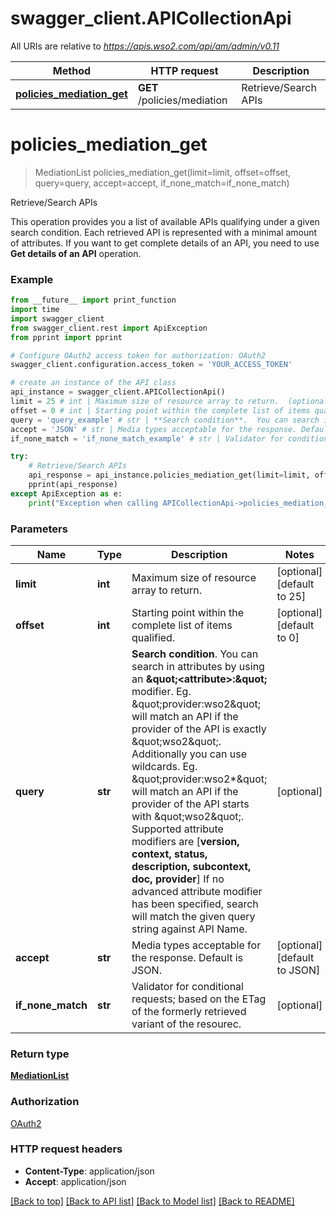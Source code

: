 # swagger_client.APICollectionApi

All URIs are relative to *https://apis.wso2.com/api/am/admin/v0.11*

Method | HTTP request | Description
------------- | ------------- | -------------
[**policies_mediation_get**](APICollectionApi.md#policies_mediation_get) | **GET** /policies/mediation | Retrieve/Search APIs 


# **policies_mediation_get**
> MediationList policies_mediation_get(limit=limit, offset=offset, query=query, accept=accept, if_none_match=if_none_match)

Retrieve/Search APIs 

This operation provides you a list of available APIs qualifying under a given search condition.  Each retrieved API is represented with a minimal amount of attributes. If you want to get complete details of an API, you need to use **Get details of an API** operation. 

### Example 
```python
from __future__ import print_function
import time
import swagger_client
from swagger_client.rest import ApiException
from pprint import pprint

# Configure OAuth2 access token for authorization: OAuth2
swagger_client.configuration.access_token = 'YOUR_ACCESS_TOKEN'

# create an instance of the API class
api_instance = swagger_client.APICollectionApi()
limit = 25 # int | Maximum size of resource array to return.  (optional) (default to 25)
offset = 0 # int | Starting point within the complete list of items qualified.  (optional) (default to 0)
query = 'query_example' # str | **Search condition**.  You can search in attributes by using an **\"<attribute>:\"** modifier.  Eg. \"provider:wso2\" will match an API if the provider of the API is exactly \"wso2\".  Additionally you can use wildcards.  Eg. \"provider:wso2*\" will match an API if the provider of the API starts with \"wso2\".  Supported attribute modifiers are [**version, context, status, description, subcontext, doc, provider**]  If no advanced attribute modifier has been specified, search will match the given query string against API Name.  (optional)
accept = 'JSON' # str | Media types acceptable for the response. Default is JSON.  (optional) (default to JSON)
if_none_match = 'if_none_match_example' # str | Validator for conditional requests; based on the ETag of the formerly retrieved variant of the resourec.  (optional)

try: 
    # Retrieve/Search APIs 
    api_response = api_instance.policies_mediation_get(limit=limit, offset=offset, query=query, accept=accept, if_none_match=if_none_match)
    pprint(api_response)
except ApiException as e:
    print("Exception when calling APICollectionApi->policies_mediation_get: %s\n" % e)
```

### Parameters

Name | Type | Description  | Notes
------------- | ------------- | ------------- | -------------
 **limit** | **int**| Maximum size of resource array to return.  | [optional] [default to 25]
 **offset** | **int**| Starting point within the complete list of items qualified.  | [optional] [default to 0]
 **query** | **str**| **Search condition**.  You can search in attributes by using an **\&quot;&lt;attribute&gt;:\&quot;** modifier.  Eg. \&quot;provider:wso2\&quot; will match an API if the provider of the API is exactly \&quot;wso2\&quot;.  Additionally you can use wildcards.  Eg. \&quot;provider:wso2*\&quot; will match an API if the provider of the API starts with \&quot;wso2\&quot;.  Supported attribute modifiers are [**version, context, status, description, subcontext, doc, provider**]  If no advanced attribute modifier has been specified, search will match the given query string against API Name.  | [optional] 
 **accept** | **str**| Media types acceptable for the response. Default is JSON.  | [optional] [default to JSON]
 **if_none_match** | **str**| Validator for conditional requests; based on the ETag of the formerly retrieved variant of the resourec.  | [optional] 

### Return type

[**MediationList**](MediationList.md)

### Authorization

[OAuth2](../README.md#OAuth2)

### HTTP request headers

 - **Content-Type**: application/json
 - **Accept**: application/json

[[Back to top]](#) [[Back to API list]](../README.md#documentation-for-api-endpoints) [[Back to Model list]](../README.md#documentation-for-models) [[Back to README]](../README.md)

